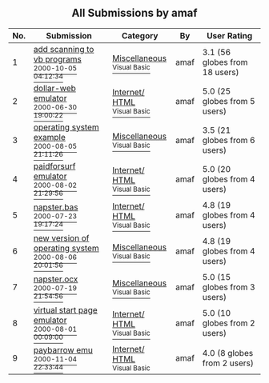 ﻿<div align="center">

## All Submissions by amaf

</div>

No.  | Submission | Category | By   | User Rating
---- | ---------- | -------- | ---- | -----------
1 | [add scanning to vb programs<br /><sup>2000-10-05 04:12:34</sup>](https://github.com/Planet-Source-Code/amaf-add-scanning-to-vb-programs__1-11901) | [Miscellaneous<br /><sup>Visual Basic</sup>](../ByCategory/miscellaneous__1-1.md) | amaf | 3.1 (56 globes from 18 users)
2 | [dollar\-web emulator<br /><sup>2000-06-30 19:00:22</sup>](https://github.com/Planet-Source-Code/amaf-dollar-web-emulator__1-9415) | [Internet/ HTML<br /><sup>Visual Basic</sup>](../ByCategory/internet-html__1-34.md) | amaf | 5.0 (25 globes from 5 users)
3 | [operating system example<br /><sup>2000-08-05 21:11:26</sup>](https://github.com/Planet-Source-Code/amaf-operating-system-example__1-10440) | [Miscellaneous<br /><sup>Visual Basic</sup>](../ByCategory/miscellaneous__1-1.md) | amaf | 3.5 (21 globes from 6 users)
4 | [paidforsurf emulator<br /><sup>2000-08-02 21:29:56</sup>](https://github.com/Planet-Source-Code/amaf-paidforsurf-emulator__1-10336) | [Internet/ HTML<br /><sup>Visual Basic</sup>](../ByCategory/internet-html__1-34.md) | amaf | 5.0 (20 globes from 4 users)
5 | [napster\.bas<br /><sup>2000-07-23 19:17:24</sup>](https://github.com/Planet-Source-Code/amaf-napster-bas__1-9985) | [Internet/ HTML<br /><sup>Visual Basic</sup>](../ByCategory/internet-html__1-34.md) | amaf | 4.8 (19 globes from 4 users)
6 | [new version of operating system<br /><sup>2000-08-06 20:01:56</sup>](https://github.com/Planet-Source-Code/amaf-new-version-of-operating-system__1-10464) | [Miscellaneous<br /><sup>Visual Basic</sup>](../ByCategory/miscellaneous__1-1.md) | amaf | 4.8 (19 globes from 4 users)
7 | [napster\.ocx<br /><sup>2000-07-19 21:54:56</sup>](https://github.com/Planet-Source-Code/amaf-napster-ocx__1-9897) | [Miscellaneous<br /><sup>Visual Basic</sup>](../ByCategory/miscellaneous__1-1.md) | amaf | 5.0 (15 globes from 3 users)
8 | [virtual start page emulator<br /><sup>2000-08-01 00:09:00</sup>](https://github.com/Planet-Source-Code/amaf-virtual-start-page-emulator__1-10268) | [Internet/ HTML<br /><sup>Visual Basic</sup>](../ByCategory/internet-html__1-34.md) | amaf | 5.0 (10 globes from 2 users)
9 | [paybarrow emu<br /><sup>2000-11-04 22:33:44</sup>](https://github.com/Planet-Source-Code/amaf-paybarrow-emu__1-12560) | [Internet/ HTML<br /><sup>Visual Basic</sup>](../ByCategory/internet-html__1-34.md) | amaf | 4.0 (8 globes from 2 users)
